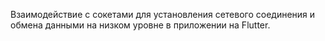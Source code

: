 Взаимодействие с сокетами для установления сетевого соединения и обмена данными на низком уровне в приложении на Flutter.